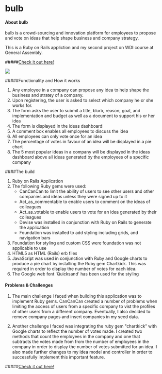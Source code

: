 # bulb

#### About bulb

bulb is a crowd-sourcing and innovation platform for employees to propose and vote on ideas that help shape business and company strategy.

This is a Ruby on Rails appliction and my second project on WDI course at General Assembly.

#####[Check it out here!](https://bulbapp.herokuapp.com/)

![](./assets/images/bulb_homepage.jpg)

#####Functionality and How it works

1. Any employee in a company can propose any idea to help shape the business and stratey of a company.
2. Upon registering, the user is asked to select which company he or she works for.
2. The form asks the user to submit a title, blurb, reason, goal, and implementation and budget as well as a document to support his or her idea
3. The form is displayed in the ideas dashboard
4. A comment box enables all employees to discuss the idea
5. All employees can only vote once for an idea 
6. The percentage of votes in favour of an idea will be displayed in a pie chart
7. The 5 most popular ideas in a company will be displayed in the ideas dashboard above all ideas generated by the employees of a specific company


####The build

1. Ruby on Rails Application
2. The following Ruby gems were used:
    - CanCanCan to limit the ability of users to see other users and other companies and ideas unless they were signed up to it
    - Act_as_commentable to enable users to comment on the ideas of colleagues
    - Act_as_votable to enable users to vote for an idea generated by their colleagues 
    - Devise was installed in conjunction with Ruby on Rails to generate the application
    - Foundation was installed to add styling including grids, and navigation bars
3. Foundation for styling and custom CSS were foundation was not applicable to use
4. HTML5 as HTML (Rails) erb files
5. JavaScript was used in conjunction with Ruby and Google charts to produce a pie chart by installing the Ruby gem Chartkick. This was required in order to display the number of votes for each idea. 
6. The Google web font 'Quicksand' has been used for the styling 


#### Problems & Challenges

1. The main challenge I faced when building this application was to implement Ruby gems. CanCanCan created a number of problems when limiting the access of users from a specific company to vist the profiles of other users from a different company. Eventually, I also decided to remove company pages and insert companies in my seed data. 

2. Another challenge I faced was integrating the ruby gem "chartkick" with Google charts to reflect the number of votes made. I created two methods that count the employees in the company and one that subtracts the votes made from from the number of employees in the company in order to display the number of votes submitted for an idea. I also made further changes to my idea model and controller in order to successfully implement this important feature.

#####[Check it out here!](https://bulbapp.herokuapp.com/)